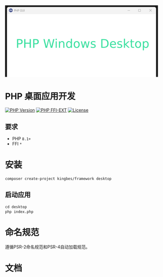 ![](view/images/001.png)

PHP 桌面应用开发
===============

[![PHP Version](https://img.shields.io/badge/php-%3E%3D8.1-8892BF.svg)](http://www.php.net/)
[![PHP FFI-EXT](https://img.shields.io/badge/FFI-*-8A2BE2.svg)](https://www.php.net/manual/zh/class.ffi)
[![License](https://poser.pugx.org/topthink/framework/license)](https://packagist.org/packages/kingbes/framework)

## 要求

* PHP `8.1+`
* FFI `*`

# 安装

```shell
composer create-project kingbes/framework desktop
```

## 启动应用

```shell
cd desktop
php index.php
```

# 命名规范

遵循PSR-2命名规范和PSR-4自动加载规范。

# 文档

